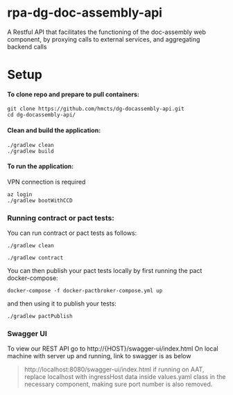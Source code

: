 # rpa-dg-doc-assembly-api
 A Restful API that facilitates the functioning of the doc-assembly web component, by proxying calls to external services, and aggregating backend calls

# Setup

#### To clone repo and prepare to pull containers:
```
git clone https://github.com/hmcts/dg-docassembly-api.git
cd dg-docassembly-api/
```

#### Clean and build the application:
```
./gradlew clean
./gradlew build
```


#### To run the application:

VPN connection is required

```
az login
./gradlew bootWithCCD
```



### Running contract or pact tests:

You can run contract or pact tests as follows:
```
./gradlew clean
```

```
./gradlew contract
```

You can then publish your pact tests locally by first running the pact docker-compose:

```
docker-compose -f docker-pactbroker-compose.yml up
```

and then using it to publish your tests:

```
./gradlew pactPublish
```

### Swagger UI
To view our REST API go to http://{HOST}/swagger-ui/index.html
On local machine with server up and running, link to swagger is as below
> http://localhost:8080/swagger-ui/index.html
> if running on AAT, replace localhost with ingressHost data inside values.yaml class in the necessary component, making sure port number is also removed.
